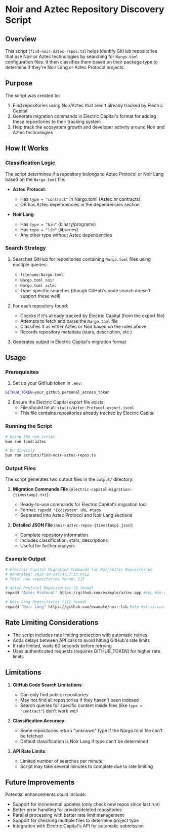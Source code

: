 # Noir and Aztec Repository Discovery Script

## Overview

This script (`find-noir-aztec-repos.ts`) helps identify GitHub repositories that use Noir or Aztec technologies by searching for `Nargo.toml` configuration files. It then classifies them based on their package type to determine if they're Noir Lang or Aztec Protocol projects.

## Purpose

The script was created to:
1. Find repositories using Noir/Aztec that aren't already tracked by Electric Capital
2. Generate migration commands in Electric Capital's format for adding these repositories to their tracking system
3. Help track the ecosystem growth and developer activity around Noir and Aztec technologies

## How It Works

### Classification Logic

The script determines if a repository belongs to Aztec Protocol or Noir Lang based on the `Nargo.toml` file:

- **Aztec Protocol**:
  - Has `type = "contract"` in Nargo.toml (Aztec.nr contracts)
  - OR has Aztec dependencies in the dependencies section

- **Noir Lang**:
  - Has `type = "bin"` (binary/programs)
  - Has `type = "lib"` (libraries)
  - Any other type without Aztec dependencies

### Search Strategy

1. Searches GitHub for repositories containing `Nargo.toml` files using multiple queries:
   - `filename:Nargo.toml`
   - `Nargo.toml noir`
   - `Nargo.toml aztec`
   - Type-specific searches (though GitHub's code search doesn't support these well)

2. For each repository found:
   - Checks if it's already tracked by Electric Capital (from the export file)
   - Attempts to fetch and parse the `Nargo.toml` file
   - Classifies it as either Aztec or Noir based on the rules above
   - Records repository metadata (stars, description, etc.)

3. Generates output in Electric Capital's migration format

## Usage

### Prerequisites

1. Set up your GitHub token in `.env`:
```bash
GITHUB_TOKEN=your_github_personal_access_token
```

2. Ensure the Electric Capital export file exists:
   - File should be at: `static/Aztec-Protocol-export.jsonl`
   - This file contains repositories already tracked by Electric Capital

### Running the Script

```bash
# Using the npm script
bun run find:aztec

# Or directly
bun run scripts/find-noir-aztec-repos.ts
```

### Output Files

The script generates two output files in the `output/` directory:

1. **Migration Commands File** (`electric-capital-migration-{timestamp}.txt`):
   - Ready-to-use commands for Electric Capital's migration tool
   - Format: `repadd "Ecosystem" URL #tags`
   - Separated into Aztec Protocol and Noir Lang sections

2. **Detailed JSON File** (`noir-aztec-repos-{timestamp}.json`):
   - Complete repository information
   - Includes classification, stars, descriptions
   - Useful for further analysis

### Example Output

```bash
# Electric Capital Migration Commands for Noir/Aztec Repositories
# Generated: 2025-10-24T14:37:33.911Z
# Total new repositories found: 117

# Aztec Protocol Repositories (5 found)
repadd "Aztec Protocol" https://github.com/example/aztec-app #zkp #zk-circuit #noir #aztec

# Noir Lang Repositories (112 found)
repadd "Noir Lang" https://github.com/example/noir-lib #zkp #zk-circuit #noir #aztec
```

## Rate Limiting Considerations

- The script includes rate limiting protection with automatic retries
- Adds delays between API calls to avoid hitting GitHub's rate limits
- If rate limited, waits 60 seconds before retrying
- Uses authenticated requests (requires GITHUB_TOKEN) for higher rate limits

## Limitations

1. **GitHub Code Search Limitations**:
   - Can only find public repositories
   - May not find all repositories if they haven't been indexed
   - Search queries for specific content inside files (like `type = "contract"`) don't work well

2. **Classification Accuracy**:
   - Some repositories return "unknown" type if the Nargo.toml file can't be fetched
   - Default classification is Noir Lang if type can't be determined

3. **API Rate Limits**:
   - Limited number of searches per minute
   - Script may take several minutes to complete due to rate limiting

## Future Improvements

Potential enhancements could include:
- Support for incremental updates (only check new repos since last run)
- Better error handling for private/deleted repositories
- Parallel processing with better rate limit management
- Support for checking multiple files to determine project type
- Integration with Electric Capital's API for automatic submission